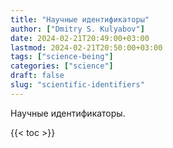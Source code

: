 ```yaml
---
title: "Научные идентификаторы"
author: ["Dmitry S. Kulyabov"]
date: 2024-02-21T20:49:00+03:00
lastmod: 2024-02-21T20:50:00+03:00
tags: ["science-being"]
categories: ["science"]
draft: false
slug: "scientific-identifiers"
---
```


Научные идентификаторы.

<!--more-->

{{< toc >}}
